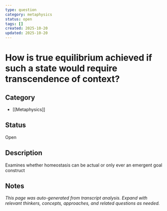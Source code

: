 ```yaml
---
type: question
category: metaphysics
status: open
tags: []
created: 2025-10-20
updated: 2025-10-20
---
```


# How is true equilibrium achieved if such a state would require transcendence of context?

## Category

- [[Metaphysics]]

## Status

Open

## Description

Examines whether homeostasis can be actual or only ever an emergent goal construct

## Notes

*This page was auto-generated from transcript analysis. Expand with relevant thinkers, concepts, approaches, and related questions as needed.*
